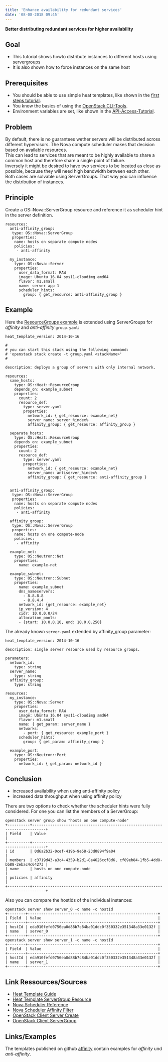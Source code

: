 ```yaml
---
title: 'Enhance availability for redundant services'
date: '08-08-2018 09:45'
---
```


**Better distributing redundant services for higher availability**

## Goal

* This tutorial shows howto distribute instances to different hosts using servergroups
* It is also shown how to force instances on the same host

## Prerequisites

* You should be able to use simple heat templates, like shown in the [first steps tutorial](firststeps/).
* You know the basics of using the [OpenStack CLI-Tools](openstack-cli/).
* Environment variables are set, like shown in the [API-Access-Tutorial](api-access/).

## Problem
By default, there is no guarantees wether servers will be distributed across different hypervisors. The Nova compute scheduler makes that decision based on available resources.  
This can lead to services that are meant to be highly available to share a common host and therefore share a single point of failure.  
Inversely it might be desired to have two services to be located as close as possible, because they will need high bandwidth between each other.  
Both cases are solvable using ServerGroups. That way you can influence the distribution of instances.

## Principle

Create a OS::Nova::ServerGroup resource and reference it as scheduler hint in the server definition.
```plain
resources:
  anti-affinity_group:
   type: OS::Nova::ServerGroup
   properties:
    name: hosts on separate compute nodes
    policies:
     - anti-affinity

  my_instance:
    type: OS::Nova::Server
    properties:
      user_data_format: RAW
      image: Ubuntu 16.04 sys11-cloudimg amd64
      flavor: m1.small
      name: server app 1
      scheduler_hints:
        group: { get_resource: anti-affinity_group }
```

## Example

Here the [ResourceGroups example](resourcegroups/) is extended using ServerGroups for *affinity* and *anti-affinity* `group.yaml`:
```plain
heat_template_version: 2014-10-16

#
# you can start this stack using the following command:
# 'openstack stack create -t group.yaml <stackName>'
#

description: deploys a group of servers with only internal network.

resources:
  same_hosts:
    type: OS::Heat::ResourceGroup
    depends_on: example_subnet
    properties:
      count: 2
      resource_def:
        type: server.yaml
        properties:
          network_id: { get_resource: example_net}
          server_name: server_%index%
          affinity_group: { get_resource: affinity_group }

  separate_hosts:
    type: OS::Heat::ResourceGroup
    depends_on: example_subnet
    properties:
      count: 2
      resource_def:
        type: server.yaml
        properties:
          network_id: { get_resource: example_net}
          server_name: antiserver_%index%
          affinity_group: { get_resource: anti-affinity_group }


  anti-affinity_group:
   type: OS::Nova::ServerGroup
   properties:
    name: hosts on separate compute nodes
    policies:
     - anti-affinity

  affinity_group:
   type: OS::Nova::ServerGroup
   properties:
    name: hosts on one compute-node
    policies:
     - affinity

  example_net:
    type: OS::Neutron::Net
    properties:
      name: example-net

  example_subnet:
    type: OS::Neutron::Subnet
    properties:
      name: example_subnet
      dns_nameservers:
        - 8.8.8.8
        - 8.8.4.4
      network_id: {get_resource: example_net}
      ip_version: 4
      cidr: 10.0.0.0/24
      allocation_pools:
      - {start: 10.0.0.10, end: 10.0.0.250}
```

The already known `server.yaml` extended by affinity_group parameter:
```plain
heat_template_version: 2014-10-16

description: single server resource used by resource groups.

parameters:
  network_id:
    type: string
  server_name:
    type: string
  affinity_group:
    type: string

resources:
  my_instance:
    type: OS::Nova::Server
    properties:
      user_data_format: RAW
      image: Ubuntu 16.04 sys11-cloudimg amd64
      flavor: m1.small
      name: { get_param: server_name }
      networks:
        - port: { get_resource: example_port }
      scheduler_hints:
        group: { get_param: affinity_group }

  example_port:
    type: OS::Neutron::Port
    properties:
      network_id: { get_param: network_id }
```

## Conclusion

* increased availability when using anti-affinity policy
* increased data throughput when using affinity policy

There are two options to check whether the scheduler hints were fully considered.
For one you can list the members of a ServerGroup:
```plain
openstack server group show "hosts on one compute-node"
+----------+----------------------------------------------------------------------------+
| Field    | Value                                                                      |
+----------+----------------------------------------------------------------------------+
| id       | 0d6a2b32-0cef-419b-9e58-23d0894f9a04                                       |
| members  | c3719d43-a3c4-4359-b2d1-8a4626ccf8d6, cf89eb84-1fb5-4dd8-bb88-2ebac4c64273 |
| name     | hosts on one compute-node                                                  |
| policies | affinity                                                                   |
+----------+----------------------------------------------------------------------------+
```

Also you can compare the hostIds of the individual instances:
```plain
openstack server show server_0 -c name -c hostId
+--------+----------------------------------------------------------+
| Field  | Value                                                    |
+--------+----------------------------------------------------------+
| hostId | eda910fefd0756ea0d88b7c84ba01ddc0f350332e351348a33e0132f |
| name   | server_0                                                 |
+--------+----------------------------------------------------------+
openstack server show server_1 -c name -c hostId
+--------+----------------------------------------------------------+
| Field  | Value                                                    |
+--------+----------------------------------------------------------+
| hostId | eda910fefd0756ea0d88b7c84ba01ddc0f350332e351348a33e0132f |
| name   | server_1                                                 |
+--------+----------------------------------------------------------+
```

## Link Ressources/Sources

* [Heat Template Guide](http://docs.openstack.org/developer/heat/template_guide/index.html)
* [Heat Template ServerGroup Resource](http://docs.openstack.org/developer/heat/template_guide/openstack.html#OS::Nova::ServerGroup)
* [Nova Scheduler Reference](http://docs.openstack.org/mitaka/config-reference/compute/scheduler.html)
* [Nova Scheduler Affinity Filter](http://docs.openstack.org/mitaka/config-reference/compute/scheduler.html#servergroupaffinityfilter)
* [OpenStack Client Server Create](http://docs.openstack.org/developer/python-openstackclient/command-objects/server.html#server-create)
* [OpenStack Client ServerGroup](http://docs.openstack.org/developer/python-openstackclient/command-objects/server-group.html)

## Links/Examples

The templates published on github [affinity](https://github.com/syseleven/heat-examples/tree/master/affinity) contain examples for *affinity* und *anti-affinity*.